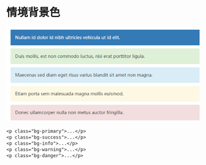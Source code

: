 # 情境背景色
![](assets/002/008-83f0f70e.png)
```
<p class="bg-primary">...</p>
<p class="bg-success">...</p>
<p class="bg-info">...</p>
<p class="bg-warning">...</p>
<p class="bg-danger">...</p>

```
